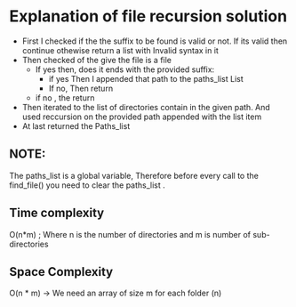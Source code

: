 ﻿# Explanation of file recursion solution

 - First I checked if the the suffix to be found is valid or not. If its valid then 		continue othewise return a list with Invalid syntax in it
 - Then checked of the give the file is a file
	 - If yes then, does it ends with the provided suffix:
		 - if yes Then I appended that path to the paths_list List
		 - If no, Then return
	 - if no , the return
 - Then iterated to the list of directories contain in the given path. And used reccursion on the provided path appended with the list item 
 - At last returned the Paths_list
## NOTE:
The paths_list is a global variable, Therefore before every call to the find_file()
you need to clear the paths_list .
## Time complexity
O(n*m) ; Where n is the number of directories and m is number of sub-directories
## Space Complexity
O(n * m) -> We need an array of size m for each folder (n)

